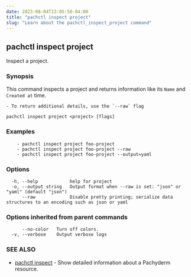 ```yaml
---
date: 2023-08-04T13:05:50-04:00
title: "pachctl inspect project"
slug: "Learn about the pachctl_inspect_project command"
---
```


## pachctl inspect project

Inspect a project.

### Synopsis

This command inspects a project and returns information like its `Name` and `Created at` time. 

	- To return additional details, use the `--raw` flag 


```
pachctl inspect project <project> [flags]
```

### Examples

```
	- pachctl inspect project foo-project 
	- pachctl inspect project foo-project --raw 
	- pachctl inspect project foo-project --output=yaml 

```

### Options

```
  -h, --help            help for project
  -o, --output string   Output format when --raw is set: "json" or "yaml" (default "json")
      --raw             Disable pretty printing; serialize data structures to an encoding such as json or yaml
```

### Options inherited from parent commands

```
      --no-color   Turn off colors.
  -v, --verbose    Output verbose logs
```

### SEE ALSO

* [pachctl inspect](/commands/pachctl_inspect/)	 - Show detailed information about a Pachyderm resource.

